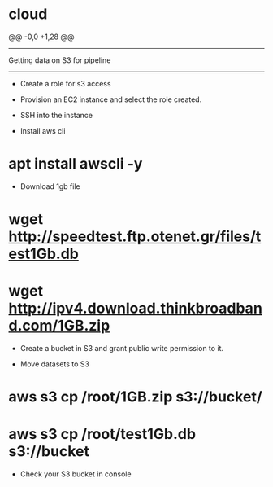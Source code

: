 # cloud
@@ -0,0 +1,28 @@
**************************************
  Getting data on S3 for pipeline
**************************************


* Create a role for s3 access

* Provision an EC2 instance and select the role created.

* SSH into the instance

* Install aws cli
# apt install awscli -y


* Download 1gb file
# wget http://speedtest.ftp.otenet.gr/files/test1Gb.db

# wget http://ipv4.download.thinkbroadband.com/1GB.zip


* Create a bucket in S3 and grant public write permission to it.

* Move datasets to S3
# aws s3 cp /root/1GB.zip s3://bucket/
# aws s3 cp /root/test1Gb.db s3://bucket

* Check your S3 bucket in console
